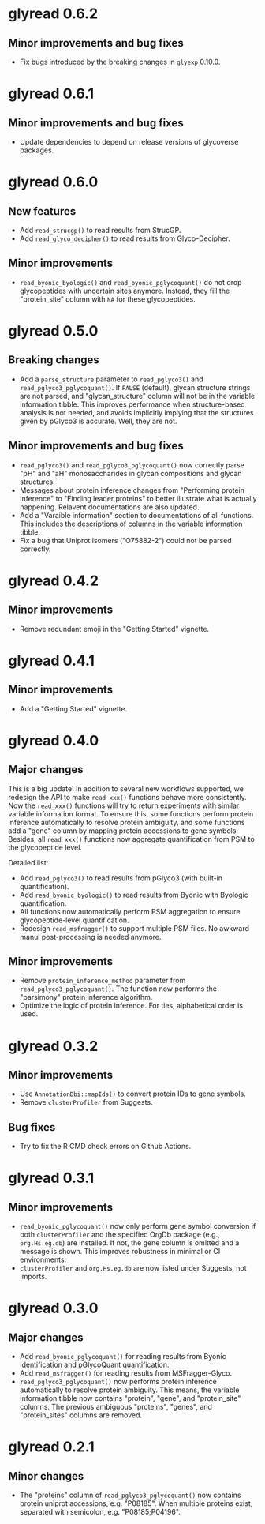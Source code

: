 # glyread 0.6.2

## Minor improvements and bug fixes

* Fix bugs introduced by the breaking changes in `glyexp` 0.10.0.

# glyread 0.6.1

## Minor improvements and bug fixes

* Update dependencies to depend on release versions of glycoverse packages.

# glyread 0.6.0

## New features

* Add `read_strucgp()` to read results from StrucGP.
* Add `read_glyco_decipher()` to read results from Glyco-Decipher.

## Minor improvements

* `read_byonic_byologic()` and `read_byonic_pglycoquant()` do not drop glycopeptides with uncertain sites anymore.
  Instead, they fill the "protein_site" column with `NA` for these glycopeptides.

# glyread 0.5.0

## Breaking changes

* Add a `parse_structure` parameter to `read_pglyco3()` and `read_pglyco3_pglycoquant()`. If `FALSE` (default), glycan structure strings are not parsed, and "glycan_structure" column will not be in the variable information tibble. This improves performance when structure-based analysis is not needed, and avoids implicitly implying that the structures given by pGlyco3 is accurate. Well, they are not.

## Minor improvements and bug fixes

* `read_pglyco3()` and `read_pglyco3_pglycoquant()` now correctly parse "pH" and "aH" monosaccharides in glycan compositions and glycan structures.
* Messages about protein inference changes from "Performing protein inference" to "Finding leader proteins" to better illustrate what is actually happening. Relavent documentations are also updated.
* Add a "Varaible information" section to documentations of all functions. This includes the descriptions of columns in the variable information tibble.
* Fix a bug that Uniprot isomers ("O75882-2") could not be parsed correctly.

# glyread 0.4.2

## Minor improvements

* Remove redundant emoji in the "Getting Started" vignette.

# glyread 0.4.1

## Minor improvements

* Add a "Getting Started" vignette.

# glyread 0.4.0

## Major changes

This is a big update! In addition to several new workflows supported,
we redesign the API to make `read_xxx()` functions behave more consistently.
Now the `read_xxx()` functions will try to return experiments with similar variable information format.
To ensure this, some functions perform protein inference automatically to resolve protein ambiguity,
and some functions add a "gene" column by mapping protein accessions to gene symbols.
Besides, all `read_xxx()` functions now aggregate quantification from PSM to the glycopeptide level.

Detailed list:

* Add `read_pglyco3()` to read results from pGlyco3 (with built-in quantification).
* Add `read_byonic_byologic()` to read results from Byonic with Byologic quantification.
* All functions now automatically perform PSM aggregation to ensure glycopeptide-level quantification.
* Redesign `read_msfragger()` to support multiple PSM files. No awkward manul post-processing is needed anymore.

## Minor improvements

* Remove `protein_inference_method` parameter from `read_pglyco3_pglycoquant()`.
  The function now performs the "parsimony" protein inference algorithm.
* Optimize the logic of protein inference. For ties, alphabetical order is used.

# glyread 0.3.2

## Minor improvements

* Use `AnnotationDbi::mapIds()` to convert protein IDs to gene symbols.
* Remove `clusterProfiler` from Suggests.

## Bug fixes

* Try to fix the R CMD check errors on Github Actions.

# glyread 0.3.1

## Minor improvements

* `read_byonic_pglycoquant()` now only perform gene symbol conversion if both `clusterProfiler` 
   and the specified OrgDb package (e.g., `org.Hs.eg.db`) are installed. 
   If not, the gene column is omitted and a message is shown. 
   This improves robustness in minimal or CI environments.
* `clusterProfiler` and `org.Hs.eg.db` are now listed under Suggests, not Imports.

# glyread 0.3.0

## Major changes

* Add `read_byonic_pglycoquant()` for reading results from Byonic identification and pGlycoQuant quantification.
* Add `read_msfragger()` for reading results from MSFragger-Glyco.
* `read_pglyco3_pglycoquant()` now performs protein inference automatically to resolve protein ambiguity.
  This means, the variable information tibble now contains "protein", "gene", and "protein_site" columns.
  The previous ambiguous "proteins", "genes", and "protein_sites" columns are removed.

# glyread 0.2.1

## Minor changes

* The "proteins" column of `read_pglyco3_pglycoquant()` now contains protein uniprot accessions, e.g. "P08185".
  When multiple proteins exist, separated with semicolon, e.g. "P08185;P04196".
